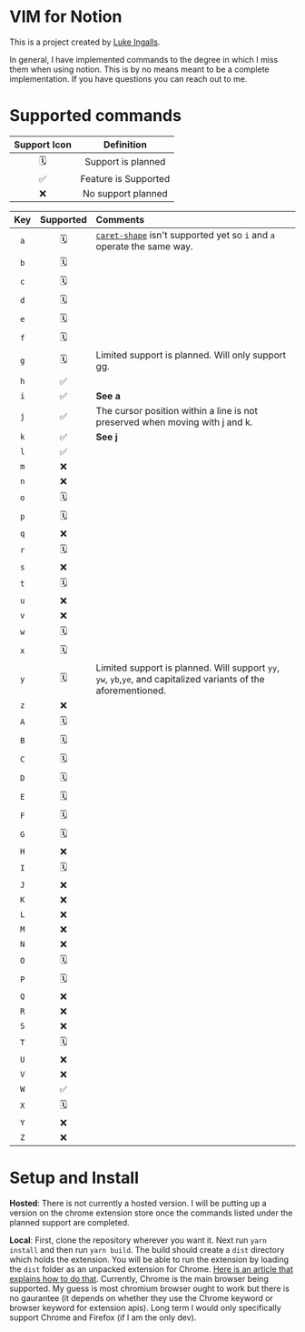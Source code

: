 # VIM for Notion

This is a project created by [Luke Ingalls](https://www.linkedin.com/in/luke-ingalls/).

In general, I have implemented commands to the degree in which I miss them when using notion. This is by no means meant to be a complete implementation. If you have questions you can reach out to me.

# Supported commands

| Support Icon |      Definition      |
| :----------: | :------------------: |
|      🗓       |  Support is planned  |
|      ✅      | Feature is Supported |
|      ❌      |  No support planned  |

| Key | Supported | Comments                                                                                                                           |
| :-: | :-------: | :--------------------------------------------------------------------------------------------------------------------------------- |
| `a` |     🗓     | [`caret-shape`](https://css-tricks.com/almanac/properties/c/caret-shape/) isn't supported yet so `i` and `a` operate the same way. |
| `b` |     🗓     |                                                                                                                                    |
| `c` |     🗓     |                                                                                                                                    |
| `d` |     🗓     |                                                                                                                                    |
| `e` |     🗓     |                                                                                                                                    |
| `f` |     🗓     |                                                                                                                                    |
| `g` |     🗓     | Limited support is planned. Will only support gg.                                                                                  |
| `h` |    ✅     |                                                                                                                                    |
| `i` |    ✅     | **See a**                                                                                                                          |
| `j` |    ✅     | The cursor position within a line is not preserved when moving with j and k.                                                       |
| `k` |    ✅     | **See j**                                                                                                                          |
| `l` |    ✅     |                                                                                                                                    |
| `m` |    ❌     |                                                                                                                                    |
| `n` |    ❌     |                                                                                                                                    |
| `o` |     🗓     |                                                                                                                                    |
| `p` |     🗓     |                                                                                                                                    |
| `q` |    ❌     |                                                                                                                                    |
| `r` |     🗓     |                                                                                                                                    |
| `s` |    ❌     |                                                                                                                                    |
| `t` |     🗓     |                                                                                                                                    |
| `u` |    ❌     |                                                                                                                                    |
| `v` |    ❌     |                                                                                                                                    |
| `w` |     🗓     |                                                                                                                                    |
| `x` |     🗓     |                                                                                                                                    |
| `y` |     🗓     | Limited support is planned. Will support `yy`, `yw`, `yb`,`ye`, and capitalized variants of the aforementioned.                    |
| `z` |    ❌     |                                                                                                                                    |
| `A` |     🗓     |                                                                                                                                    |
| `B` |     🗓     |                                                                                                                                    |
| `C` |     🗓     |                                                                                                                                    |
| `D` |     🗓     |                                                                                                                                    |
| `E` |     🗓     |                                                                                                                                    |
| `F` |     🗓     |                                                                                                                                    |
| `G` |     🗓     |                                                                                                                                    |
| `H` |    ❌     |                                                                                                                                    |
| `I` |     🗓     |                                                                                                                                    |
| `J` |    ❌     |                                                                                                                                    |
| `K` |    ❌     |                                                                                                                                    |
| `L` |    ❌     |                                                                                                                                    |
| `M` |    ❌     |                                                                                                                                    |
| `N` |    ❌     |                                                                                                                                    |
| `O` |     🗓     |                                                                                                                                    |
| `P` |     🗓     |                                                                                                                                    |
| `Q` |    ❌     |                                                                                                                                    |
| `R` |    ❌     |                                                                                                                                    |
| `S` |    ❌     |                                                                                                                                    |
| `T` |     🗓     |                                                                                                                                    |
| `U` |    ❌     |                                                                                                                                    |
| `V` |    ❌     |                                                                                                                                    |
| `W` |    ✅     |                                                                                                                                    |
| `X` |     🗓     |                                                                                                                                    |
| `Y` |    ❌     |                                                                                                                                    |
| `Z` |    ❌     |                                                                                                                                    |

# Setup and Install

**Hosted**: There is not currently a hosted version. I will be putting up a version on the chrome extension store once the commands listed under the planned support are completed.

**Local**: First, clone the repository wherever you want it. Next run `yarn install` and then run `yarn build`. The build should create a `dist` directory which holds the extension. You will be able to run the extension by loading the `dist` folder as an unpacked extension for Chrome. [Here is an article that explains how to do that](https://webkul.com/blog/how-to-install-the-unpacked-extension-in-chrome/).
Currently, Chrome is the main browser being supported. My guess is most chromium browser ought to work but there is no gaurantee (it depends on whether they use the Chrome keyword or browser keyword for extension apis). Long term I would only specifically support Chrome and Firefox (if I am the only dev).
